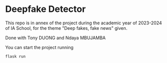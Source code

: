 # Deepfake Detector

This repo is in annex of the project during the academic year of 2023-2024 of IA School, for the theme "Deep fakes, fake news" given.

Done with Tony DUONG and Ndaya MBUJAMBA

You can start the project running 
```python
flask run
```
